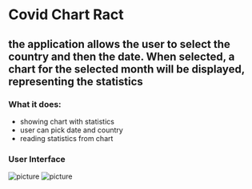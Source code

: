 # Covid Chart Ract
## the application allows the user to select the country and then the date. When selected, a chart for the selected month will be displayed, representing the statistics
### What it does: </br>
* showing chart with statistics
* user can pick date and country
* reading statistics from chart

### User Interface
![picture](https://github.com/KWiduch/covidChart-react/blob/main/public/1.png )
![picture](https://github.com/KWiduch/covidChart-react/blob/main/public/2.png) </br>


